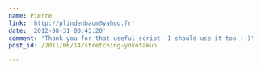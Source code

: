 ```yaml
---
name: Pierre
link: 'http://plindenbaum@yahoo.fr'
date: '2012-08-31 00:43:20'
comment: 'Thank you for that useful script. I should use it too :-)'
post_id: /2011/06/14/stretching-yokofakun

---
```



